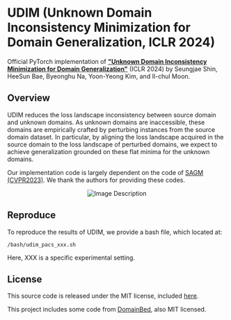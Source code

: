 # UDIM (Unknown Domain Inconsistency Minimization for Domain Generalization, ICLR 2024)

Official PyTorch implementation of
**["Unknown Domain Inconsistency Minimization for Domain Generalization"](https://openreview.net/forum?id=eNoiRal5xi)** (ICLR 2024) 
by 
Seungjae Shin, 
HeeSun Bae, 
Byeonghu Na, 
Yoon-Yeong Kim, 
and Il-chul Moon.

## Overview

UDIM reduces the loss landscape inconsistency between source domain and unknown domains. 
As unknown domains are inaccessible, these domains are empirically crafted by perturbing instances from the source domain dataset. 
In particular, by aligning the loss landscape acquired in the source domain to the loss landscape of perturbed domains, 
we expect to achieve generalization grounded on these flat minima for the unknown domains.

Our implementation code is largely dependent on the code of [SAGM (CVPR2023)](https://github.com/Wang-pengfei/SAGM). We thank the authors for providing these codes.

<p align="center">
  <img src="https://github.com/aailabkaist/UDIM/assets/20755743/b445eeba-02a9-40d4-9f9d-fc7241b3058f" alt="Image Description">
</p>

## Reproduce
To reproduce the results of UDIM, we provide a bash file, which located at: 
```
/bash/udim_pacs_xxx.sh
```
Here, XXX is a specific experimental setting. 

## License

This source code is released under the MIT license, included [here](./LICENSE).

This project includes some code from [DomainBed](https://github.com/facebookresearch/DomainBed/tree/3fe9d7bb4bc14777a42b3a9be8dd887e709ec414), also MIT licensed.
